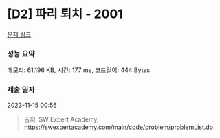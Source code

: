 # [D2] 파리 퇴치 - 2001 

[문제 링크](https://swexpertacademy.com/main/code/problem/problemDetail.do?contestProbId=AV5PzOCKAigDFAUq) 

### 성능 요약

메모리: 61,196 KB, 시간: 177 ms, 코드길이: 444 Bytes

### 제출 일자

2023-11-15 00:56



> 출처: SW Expert Academy, https://swexpertacademy.com/main/code/problem/problemList.do